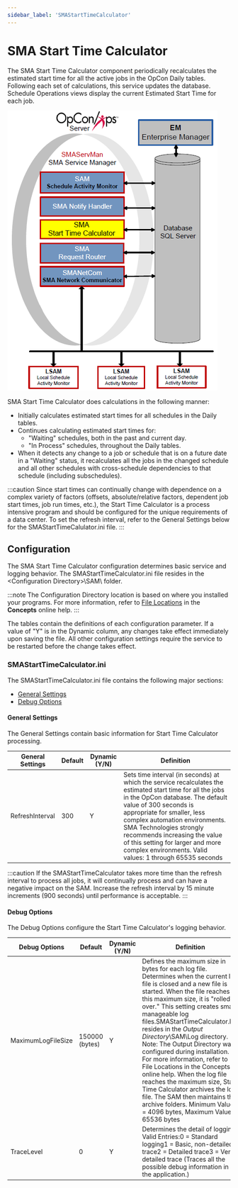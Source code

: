 ```yaml
---
sidebar_label: 'SMAStartTimeCalculator'
---
```


# SMA Start Time Calculator

The SMA Start Time Calculator component periodically recalculates the estimated start time for all the active jobs in the OpCon Daily tables. Following each set of calculations, this service updates the database. Schedule Operations views display the current Estimated Start Time for each job.

![SMA Start Time Calculator](../Resources/Images/Server-Programs/smasmartcal.png "SMA Start Time Calculator")

SMA Start Time Calculator does calculations in the following manner:

- Initially calculates estimated start times for all schedules in the Daily tables.
- Continues calculating estimated start times for:
  - "Waiting" schedules, both in the past and current day.
  - "In Process" schedules, throughout the Daily tables.
- When it detects any change to a job or schedule that is on a future date in a "Waiting" status, it recalculates all the jobs in the changed schedule and all other schedules with cross-schedule dependencies to that schedule (including subschedules).

:::caution
Since start times can continually change with dependence on a complex variety of factors (offsets, absolute/relative factors, dependent job start times, job run times, etc.), the Start Time Calculator is a process intensive program and should be configured for the unique requirements of a data center. To set the refresh interval, refer to the General Settings below for the SMAStartTimeCalulator.ini file.
:::

## Configuration

The SMA Start Time Calculator configuration determines basic service and logging behavior. The SMAStartTimeCalculator.ini file resides in the <Configuration Directory\>\\SAM\\ folder.

:::note
The Configuration Directory location is based on where you installed your programs. For more information, refer to [File Locations](../file-locations.md) in the **Concepts** online help.
:::

The tables contain the definitions of each configuration parameter. If a value of "Y" is in the Dynamic column, any changes take effect immediately upon saving the file. All other configuration settings require the service to be restarted before the change takes effect.

### SMAStartTimeCalculator.ini

The SMAStartTimeCalculator.ini file contains the following major sections:

- [General Settings](#General)
- [Debug Options](#Debug)

#### General Settings

The General Settings contain basic information for Start Time Calculator
processing.

|General Settings|Default|Dynamic (Y/N)|Definition|
|--- |--- |--- |--- |
|RefreshInterval|300|Y|Sets time interval (in seconds) at which the service recalculates the estimated start time for all the jobs in the OpCon database. The default value of 300 seconds is appropriate for smaller, less complex automation environments. SMA Technologies strongly recommends increasing the value of this setting for larger and more complex environments. Valid values: 1 through 65535 seconds|

:::caution
If the SMAStartTimeCalculator takes more time than the refresh interval to process all jobs, it will continually process and can have a negative impact on the SAM. Increase the refresh interval by 15 minute increments (900 seconds) until performance is acceptable.
:::

#### Debug Options

The Debug Options configure the Start Time Calculator's logging behavior.

|Debug Options|Default|Dynamic (Y/N)|Definition|
|--- |--- |--- |--- |
|MaximumLogFileSize|150000 (bytes)|Y|Defines the maximum size in bytes for each log file. Determines when the current log file is closed and a new file is started. When the file reaches this maximum size, it is "rolled over." This setting creates small, manageable log files.SMAStartTimeCalculator.log resides in the *Output Directory*\SAM\Log directory. Note: The Output Directory was configured during installation. For more information, refer to File Locations in the Concepts online help. When the log file reaches the maximum size, Start Time Calculator archives the log file. The SAM then maintains the archive folders. Minimum Value = 4096 bytes, Maximum Value = 65536 bytes|
|TraceLevel|0|Y|Determines the detail of logging. Valid Entries:0 = Standard logging1 = Basic, non-detailed trace2 = Detailed trace3 = Very detailed trace (Traces all the possible debug information in the application.)|
